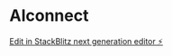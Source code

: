 # AIconnect

[Edit in StackBlitz next generation editor ⚡️](https://stackblitz.com/~/github.com/jhotson/AIconnect)